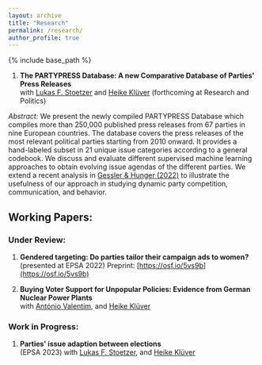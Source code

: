 ```yaml
---
layout: archive
title: "Research"
permalink: /research/
author_profile: true
---
```


{% include base_path %}

1. **The PARTYPRESS Database: A new Comparative Database of Parties’ Press Releases**<br> with [Lukas F. Stoetzer](http://lukas-stoetzer.org/)  and [Heike Klüver](http://heike-kluever.com/) (forthcoming at Research and Politics)

*Abstract:* We present the newly compiled PARTYPRESS Database which compiles more than 250,000 published press releases from 67 parties in nine European countries. The database covers the press releases of the most relevant political parties starting from 2010 onward. It provides a hand-labeled subset in 21 unique issue categories according to a general codebook. We discuss and evaluate different supervised machine learning approaches to obtain evolving issue agendas of the different parties. We extend a recent analysis in [Gessler & Hunger (2022)](https://doi.org/10.1017/psrm.2021.64) to illustrate the usefulness of our approach in studying dynamic party competition, communication, and behavior.

## Working Papers:

### Under Review:

1. **Gendered targeting: Do parties tailor their campaign ads to women?**<br>(presented at EPSA 2022) Preprint: [https://osf.io/5vs9b](https://osf.io/5vs9b)

1. **Buying Voter Support for Unpopular Policies: Evidence from German Nuclear Power Plants**<br>with [António Valentim](https://antoniovalentim.github.io/), and [Heike Klüver](http://heike-kluever.com/)

### Work in Progress:

1. **Parties' issue adaption between elections**<br> (EPSA 2023) with [Lukas F. Stoetzer](http://lukas-stoetzer.org/), and [Heike Klüver](http://heike-kluever.com/)

